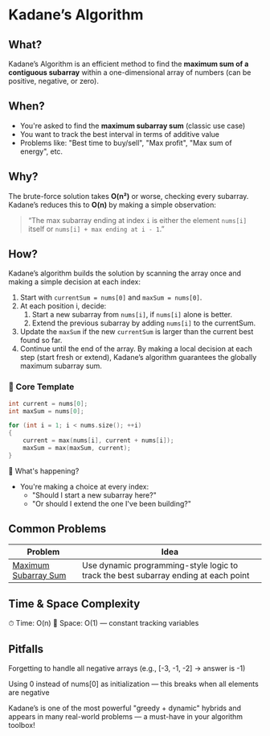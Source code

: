 ﻿# Kadane’s Algorithm

## What?
Kadane’s Algorithm is an efficient method to find the **maximum sum of a contiguous subarray** within a one-dimensional array of numbers (can be positive, negative, or zero).

## When?
- You're asked to find the **maximum subarray sum** (classic use case)
- You want to track the best interval in terms of additive value
- Problems like: "Best time to buy/sell", "Max profit", "Max sum of energy", etc.

## Why?
The brute-force solution takes **O(n²)** or worse, checking every subarray.  
Kadane’s reduces this to **O(n)** by making a simple observation:
> “The max subarray ending at index `i` is either the element `nums[i]` itself or `nums[i] + max ending at i - 1`.”

## How?
Kadane’s algorithm builds the solution by scanning the array once and making a simple decision at each index:
1. Start with `currentSum = nums[0]` and `maxSum = nums[0]`.
2. At each position i, decide:
   1. Start a new subarray from `nums[i]`, if `nums[i]` alone is better.
   2. Extend the previous subarray by adding `nums[i]` to the currentSum.
3. Update the `maxSum` if the new `currentSum` is larger than the current best found so far.
4. Continue until the end of the array.
By making a local decision at each step (start fresh or extend), Kadane’s algorithm guarantees the globally maximum subarray sum.

### 📜 Core Template
```cpp
int current = nums[0];
int maxSum = nums[0];

for (int i = 1; i < nums.size(); ++i) 
{
    current = max(nums[i], current + nums[i]);
    maxSum = max(maxSum, current);
}
```

🔁 What's happening?
- You're making a choice at every index:
    - "Should I start a new subarray here?"
    - "Or should I extend the one I've been building?"

## Common Problems
| Problem                                          | Idea                                                                                |
|--------------------------------------------------|-------------------------------------------------------------------------------------|
| [Maximum Subarray Sum](maximum_subarray_sum.cpp) | Use dynamic programming-style logic to track the best subarray ending at each point |

## Time & Space Complexity
⏱ Time: O(n)
🧠 Space: O(1) — constant tracking variables

## Pitfalls
Forgetting to handle all negative arrays (e.g., [-3, -1, -2] → answer is -1)

Using 0 instead of nums[0] as initialization — this breaks when all elements are negative

Kadane’s is one of the most powerful "greedy + dynamic" hybrids and appears in many real-world problems — a must-have in your algorithm toolbox!